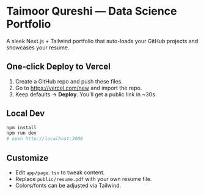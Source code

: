 # Taimoor Qureshi — Data Science Portfolio

A sleek Next.js + Tailwind portfolio that auto-loads your GitHub projects and showcases your resume.

## One-click Deploy to Vercel
1. Create a GitHub repo and push these files.
2. Go to https://vercel.com/new and import the repo.
3. Keep defaults → **Deploy**. You'll get a public link in ~30s.

## Local Dev
```bash
npm install
npm run dev
# open http://localhost:3000
```

## Customize
- Edit `app/page.tsx` to tweak content.
- Replace `public/resume.pdf` with your own resume file.
- Colors/fonts can be adjusted via Tailwind.
